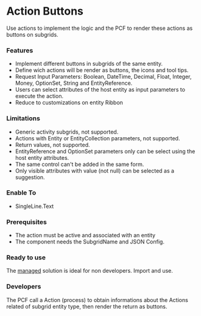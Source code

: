 # Action Buttons

Use actions to implement the logic and the PCF to render these actions as buttons on subgrids.

### Features
- Implement different buttons in subgrids of the same entity.
- Define wich actions will be render as buttons, the icons and tool tips.
- Request Input Parameters: Boolean, DateTime, Decimal, Float, Integer, Money, OptionSet, String and EntityReference.
- Users can select attributes of the host entity as input parameters to execute the action.
- Reduce to customizations on entity Ribbon

### Limitations
- Generic activity subgrids, not supported.
- Actions with Entity or EntityCollection parameters, not supported.
- Return values, not supported.
- EntityReference and OptionSet parameters only can be select using the host entity attributes.
- The same control can't be added in the same form.
- Only visible attributes with value (not null) can be selected as a suggestion.

### Enable To
- SingleLine.Text

### Prerequisites
- The action must be active and associated with an entity
- The component needs the SubgridName and JSON Config.

### Ready to use
The [managed]() solution is ideal for non developers. Import and use.

### Developers
The PCF call a Action (process) to obtain informations about the Actions related of subgrid entity type, then render the return as buttons.